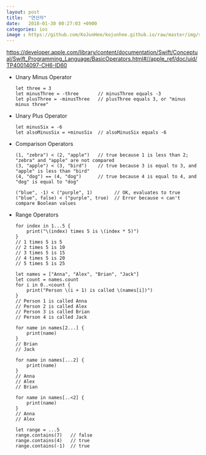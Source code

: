 ```yaml
---
layout: post
title:  "연산자"
date:   2018-01-30 00:27:03 +0900
categories: ios
image : https://github.com/KoJunHee/kojunhee.github.io/raw/master/img/sl.png
---
```


<https://developer.apple.com/library/content/documentation/Swift/Conceptual/Swift_Programming_Language/BasicOperators.html#//apple_ref/doc/uid/TP40014097-CH6-ID60>

- Unary Minus Operator

	```
	let three = 3
	let minusThree = -three       // minusThree equals -3
	let plusThree = -minusThree   // plusThree equals 3, or "minus minus three"
	```

- Unary Plus Operator

	```
	let minusSix = -6
	let alsoMinusSix = +minusSix  // alsoMinusSix equals -6
	```
	
- Comparison Operators

	```
	(1, "zebra") < (2, "apple")   // true because 1 is less than 2; "zebra" and "apple" are not compared
	(3, "apple") < (3, "bird")    // true because 3 is equal to 3, and "apple" is less than "bird"
	(4, "dog") == (4, "dog")      // true because 4 is equal to 4, and "dog" is equal to "dog"
	
	("blue", -1) < ("purple", 1)        // OK, evaluates to true
	("blue", false) < ("purple", true)  // Error because < can't compare Boolean values
	```
	
- Range Operators

	```
	for index in 1...5 {
	    print("\(index) times 5 is \(index * 5)")
	}
	// 1 times 5 is 5
	// 2 times 5 is 10
	// 3 times 5 is 15
	// 4 times 5 is 20
	// 5 times 5 is 25
	
	let names = ["Anna", "Alex", "Brian", "Jack"]
	let count = names.count
	for i in 0..<count {
	    print("Person \(i + 1) is called \(names[i])")
	}
	// Person 1 is called Anna
	// Person 2 is called Alex
	// Person 3 is called Brian
	// Person 4 is called Jack
	
	for name in names[2...] {
	    print(name)
	}
	// Brian
	// Jack
	 
	for name in names[...2] {
	    print(name)
	}
	// Anna
	// Alex
	// Brian
	
	for name in names[..<2] {
	    print(name)
	}
	// Anna
	// Alex
	
	let range = ...5
	range.contains(7)   // false
	range.contains(4)   // true
	range.contains(-1)  // true
	```

	
	


	


	

	


	
	
	
	
	
	
	